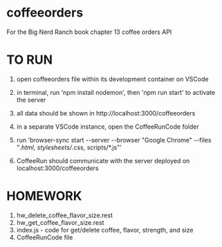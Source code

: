 # coffeeorders
For the Big Nerd Ranch book chapter 13 coffee orders API

# TO RUN
1) open coffeeorders file within its development container on VSCode
2) in terminal, run 'npm install nodemon', then 'npm run start' to activate the server
3) all data should be shown in http://localhost:3000/coffeeorders

4) in a separate VSCode instance, open the CoffeeRunCode folder
5) run 'browser-sync start --server --browser "Google Chrome" --files "*.html, stylesheets/*.css, scripts/*.js"'
6) CoffeeRun should communicate with the server deployed on localhost:3000/coffeeorders

# HOMEWORK
1) hw_delete_coffee_flavor_size.rest
2) hw_get_coffee_flavor_size.rest
3) index.js - code for get/delete coffee, flavor, strength, and size
3) CoffeeRunCode file


